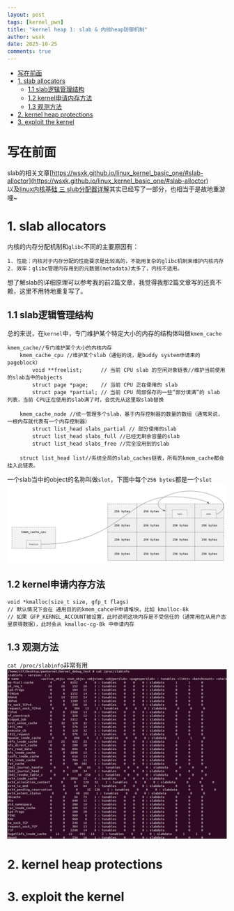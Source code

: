 ```yaml
---
layout: post
tags: [kernel_pwn]
title: "kernel heap 1: slab & 内核heap防御机制"
author: wsxk
date: 2025-10-25
comments: true
---
```


- [写在前面](#写在前面)
- [1. slab allocators](#1-slab-allocators)
  - [1.1 slab逻辑管理结构](#11-slab逻辑管理结构)
  - [1.2 kernel申请内存方法](#12-kernel申请内存方法)
  - [1.3 观测方法](#13-观测方法)
- [2. kernel heap protections](#2-kernel-heap-protections)
- [3. exploit the kernel](#3-exploit-the-kernel)


# 写在前面<br>
slab的相关文章[https://wsxk.github.io/linux_kernel_basic_one/#slab-alloctor](https://wsxk.github.io/linux_kernel_basic_one/#slab-alloctor)<br>
以及[linux内核基础 三 slub分配器详解](https://wsxk.github.io/linux_kernel_basic_three/)其实已经写了一部分，也相当于是故地重游哩~<br>

# 1. slab allocators<br>
内核的内存分配机制和`glibc`不同的主要原因有：<br>
```
1. 性能：内核对于内存分配的性能要求是比较高的，不能用复杂的glibc机制来维护内核内存
2. 效率：glibc管理内存用到的元数据(metadata)太多了，内核不适用。
```

想了解slab的详细原理可以参考我的前2篇文章，我觉得我那2篇文章写的还真不赖，这里不用特地重复写了。<br>
## 1.1 slab逻辑管理结构<br>
总的来说，在`kernel`中，专门维护某个特定大小的内存的结构体叫做`kmem_cache`<br>
```
kmem_cache//专门维护某个大小的内核内存
    kmem_cache_cpu //维护某个slab（通俗的说，是buddy system申请来的pageblock）
        void **freelist;      // 当前 CPU slab 的空闲对象链表//维护当前使用的slab当中的objects
        struct page *page;    // 当前 CPU 正在使用的 slab
        struct page *partial; // 当前 CPU 局部保存的一些“部分填满”的 slab 列表，当前 CPU正在使用的slab满了时，会优先从这里取slab替换

    kmem_cache_node //统一管理多个slab，基于内存控制器的数量的数组（通常来说，一根内存就代表有一个内存控制器）
        struct list_head slabs_partial // 部分使用的slab
        struct list_head slabs_full //已经无剩余容量的slab
        struct list_head slabs_free //完全没用到的slab

    struct list_head list//系统全局的slab_caches链表，所有的kmem_cache都会挂入此链表。
```
一个slab当中的object的名称叫做`slot`，下图中每个`256 bytes`都是一个`slot`<br>
![](https://raw.githubusercontent.com/wsxk/wsxk_pictures/main/2025-9-25/20251014000028.png)

## 1.2 kernel申请内存方法
```
void *kmalloc(size_t size, gfp_t flags) 
// 默认情况下会在 通用目的的kmem_cahce中申请堆块，比如 kmalloc-8k
// 如果 GFP_KERNEL_ACCOUNT被设置，此时说明这块内存是不受信任的（通常用在从用户态里获得数据），此时会从 kmalloc-cg-8k 中申请内存
```

## 1.3 观测方法<br>
`cat /proc/slabinfo`非常有用<br>
![](https://raw.githubusercontent.com/wsxk/wsxk_pictures/main/2025-9-25/20251014232119.png)



# 2. kernel heap protections<br>


# 3. exploit the kernel<br>



<!-- Google tag (gtag.js) -->
<script async src="https://www.googletagmanager.com/gtag/js?id=G-C22S5YSYL7"></script>
<script>
  window.dataLayer = window.dataLayer || [];
  function gtag(){dataLayer.push(arguments);}
  gtag('js', new Date());

  gtag('config', 'G-C22S5YSYL7');
</script>